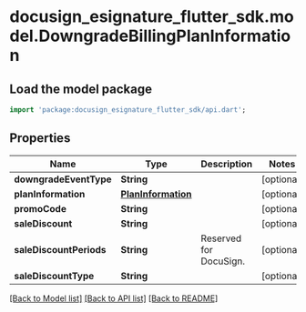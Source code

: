 # docusign_esignature_flutter_sdk.model.DowngradeBillingPlanInformation

## Load the model package
```dart
import 'package:docusign_esignature_flutter_sdk/api.dart';
```

## Properties
Name | Type | Description | Notes
------------ | ------------- | ------------- | -------------
**downgradeEventType** | **String** |  | [optional] 
**planInformation** | [**PlanInformation**](PlanInformation.md) |  | [optional] 
**promoCode** | **String** |  | [optional] 
**saleDiscount** | **String** |  | [optional] 
**saleDiscountPeriods** | **String** | Reserved for DocuSign. | [optional] 
**saleDiscountType** | **String** |  | [optional] 

[[Back to Model list]](../README.md#documentation-for-models) [[Back to API list]](../README.md#documentation-for-api-endpoints) [[Back to README]](../README.md)


